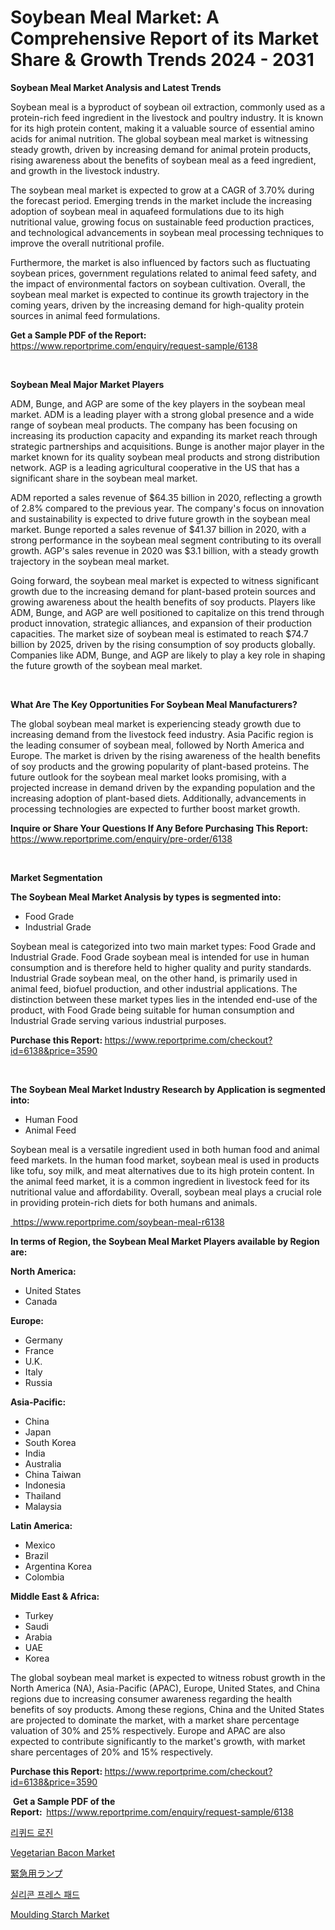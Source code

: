 <p><h1>Soybean Meal Market: A Comprehensive Report of its Market Share & Growth Trends 2024 - 2031</h1></p><p><strong>Soybean Meal Market Analysis and Latest Trends</strong></p>
<p><p>Soybean meal is a byproduct of soybean oil extraction, commonly used as a protein-rich feed ingredient in the livestock and poultry industry. It is known for its high protein content, making it a valuable source of essential amino acids for animal nutrition. The global soybean meal market is witnessing steady growth, driven by increasing demand for animal protein products, rising awareness about the benefits of soybean meal as a feed ingredient, and growth in the livestock industry.</p><p>The soybean meal market is expected to grow at a CAGR of 3.70% during the forecast period. Emerging trends in the market include the increasing adoption of soybean meal in aquafeed formulations due to its high nutritional value, growing focus on sustainable feed production practices, and technological advancements in soybean meal processing techniques to improve the overall nutritional profile.</p><p>Furthermore, the market is also influenced by factors such as fluctuating soybean prices, government regulations related to animal feed safety, and the impact of environmental factors on soybean cultivation. Overall, the soybean meal market is expected to continue its growth trajectory in the coming years, driven by the increasing demand for high-quality protein sources in animal feed formulations.</p></p>
<p><strong>Get a Sample PDF of the Report:&nbsp;</strong> <a href="https://www.reportprime.com/enquiry/request-sample/6138">https://www.reportprime.com/enquiry/request-sample/6138</a></p>
<p>&nbsp;</p>
<p><strong>Soybean Meal Major Market Players</strong></p>
<p><p>ADM, Bunge, and AGP are some of the key players in the soybean meal market. ADM is a leading player with a strong global presence and a wide range of soybean meal products. The company has been focusing on increasing its production capacity and expanding its market reach through strategic partnerships and acquisitions. Bunge is another major player in the market known for its quality soybean meal products and strong distribution network. AGP is a leading agricultural cooperative in the US that has a significant share in the soybean meal market.</p><p>ADM reported a sales revenue of $64.35 billion in 2020, reflecting a growth of 2.8% compared to the previous year. The company's focus on innovation and sustainability is expected to drive future growth in the soybean meal market. Bunge reported a sales revenue of $41.37 billion in 2020, with a strong performance in the soybean meal segment contributing to its overall growth. AGP's sales revenue in 2020 was $3.1 billion, with a steady growth trajectory in the soybean meal market.</p><p>Going forward, the soybean meal market is expected to witness significant growth due to the increasing demand for plant-based protein sources and growing awareness about the health benefits of soy products. Players like ADM, Bunge, and AGP are well positioned to capitalize on this trend through product innovation, strategic alliances, and expansion of their production capacities. The market size of soybean meal is estimated to reach $74.7 billion by 2025, driven by the rising consumption of soy products globally. Companies like ADM, Bunge, and AGP are likely to play a key role in shaping the future growth of the soybean meal market.</p></p>
<p>&nbsp;</p>
<p><strong>What Are The Key Opportunities For Soybean Meal Manufacturers?</strong></p>
<p><p>The global soybean meal market is experiencing steady growth due to increasing demand from the livestock feed industry. Asia Pacific region is the leading consumer of soybean meal, followed by North America and Europe. The market is driven by the rising awareness of the health benefits of soy products and the growing popularity of plant-based proteins. The future outlook for the soybean meal market looks promising, with a projected increase in demand driven by the expanding population and the increasing adoption of plant-based diets. Additionally, advancements in processing technologies are expected to further boost market growth.</p></p>
<p><strong>Inquire or Share Your Questions If Any Before Purchasing This Report:</strong> <a href="https://www.reportprime.com/enquiry/pre-order/6138">https://www.reportprime.com/enquiry/pre-order/6138</a></p>
<p>&nbsp;</p>
<p><strong>Market Segmentation</strong></p>
<p><strong>The Soybean Meal Market Analysis by types is segmented into:</strong></p>
<p><ul><li>Food Grade</li><li>Industrial Grade</li></ul></p>
<p><p>Soybean meal is categorized into two main market types: Food Grade and Industrial Grade. Food Grade soybean meal is intended for use in human consumption and is therefore held to higher quality and purity standards. Industrial Grade soybean meal, on the other hand, is primarily used in animal feed, biofuel production, and other industrial applications. The distinction between these market types lies in the intended end-use of the product, with Food Grade being suitable for human consumption and Industrial Grade serving various industrial purposes.</p></p>
<p><strong>Purchase this Report:&nbsp;</strong><a href="https://www.reportprime.com/checkout?id=6138&price=3590">https://www.reportprime.com/checkout?id=6138&price=3590</a></p>
<p>&nbsp;</p>
<p><strong>The Soybean Meal Market Industry Research by Application is segmented into:</strong></p>
<p><ul><li>Human Food</li><li>Animal Feed</li></ul></p>
<p><p>Soybean meal is a versatile ingredient used in both human food and animal feed markets. In the human food market, soybean meal is used in products like tofu, soy milk, and meat alternatives due to its high protein content. In the animal feed market, it is a common ingredient in livestock feed for its nutritional value and affordability. Overall, soybean meal plays a crucial role in providing protein-rich diets for both humans and animals.</p></p>
<p><a href="https://www.reportprime.com/soybean-meal-r6138">&nbsp;https://www.reportprime.com/soybean-meal-r6138</a></p>
<p><strong>In terms of Region, the Soybean Meal Market Players available by Region are:</strong></p>
<p>
    <p> <strong> North America: </strong>
        <ul>
            <li>United States</li>
            <li>Canada</li>
        </ul>
        </p> 
    <p> <strong> Europe: </strong>
        <ul>
            <li>Germany</li>
            <li>France</li>
            <li>U.K.</li>
            <li>Italy</li>
            <li>Russia</li>
        </ul>
        </p> 
    <p> <strong> Asia-Pacific: </strong>
        <ul>
            <li>China</li>
            <li>Japan</li>
            <li>South Korea</li>
            <li>India</li>
            <li>Australia</li>
            <li>China Taiwan</li>
            <li>Indonesia</li>
            <li>Thailand</li>
            <li>Malaysia</li>
        </ul>
        </p> 
    <p> <strong> Latin America: </strong>
        <ul>
            <li>Mexico</li>
            <li>Brazil</li>
            <li>Argentina Korea</li>
            <li>Colombia</li>
        </ul>
        </p> 
    <p> <strong> Middle East & Africa: </strong>
        <ul>
            <li>Turkey</li>
            <li>Saudi</li>
            <li>Arabia</li>
            <li>UAE</li>
            <li>Korea</li>
        </ul>
    </p>
    </p>
<p><p>The global soybean meal market is expected to witness robust growth in the North America (NA), Asia-Pacific (APAC), Europe, United States, and China regions due to increasing consumer awareness regarding the health benefits of soy products. Among these regions, China and the United States are projected to dominate the market, with a market share percentage valuation of 30% and 25% respectively. Europe and APAC are also expected to contribute significantly to the market's growth, with market share percentages of 20% and 15% respectively.</p></p>
<p><strong>Purchase this Report: </strong><a href="https://www.reportprime.com/checkout?id=6138&price=3590">https://www.reportprime.com/checkout?id=6138&price=3590</a></p>
<p>&nbsp;<strong>Get a Sample PDF of the Report:&nbsp;&nbsp;</strong><a href="https://www.reportprime.com/enquiry/request-sample/6138">https://www.reportprime.com/enquiry/request-sample/6138</a></p>
<p><strong></strong></p>
<p><p><a href="https://medium.com/@margrethowe2016/%EC%95%A1%EC%B2%B4-%EB%A1%9C%EC%8B%A0-%EC%8B%9C%EC%9E%A5-%EA%B7%9C%EB%AA%A8-%EC%9C%A0%ED%98%95-%EC%86%8C%EC%9E%AC-%ED%98%95-%ED%98%BC%ED%95%A9-%ED%98%95-%EB%8B%A8%EB%8B%A8-%EB%AA%A9%EC%9E%AC-%ED%98%95-%EC%A0%9C%ED%92%88%EB%B3%84-%ED%86%A8%EC%9C%A0%EC%A7%80-%EC%9A%A9%EC%9C%A0%EC%82%B0-%EC%A6%9D%EB%A5%98%EB%90%9C-%ED%86%A8%EC%9C%A0-%ED%86%A8%EC%9C%A0-%EB%A1%9C%EC%8B%A0-%ED%86%A8%EC%9C%A0-%EC%97%B0%EA%B8%B0-%EA%B8%B0%ED%83%80-%EA%B8%80%EB%A1%9C%EB%B2%8C-%EC%82%B0%EC%97%85-%EB%B6%84%EC%84%9D-%EC%A0%90%EC%9C%A0%EC%9C%A8-bf8e080604e7">리퀴드 로진</a></p><p><a href="https://medium.com/@samirmayert184/global-vegetarian-bacon-market-size-is-expected-to-reach-at-a-cagr-of-13-9-f62834798cdc">Vegetarian Bacon Market</a></p><p><a href="https://medium.com/@alexandramiranda455/%E7%B7%8A%E6%80%A5%E7%85%A7%E6%98%8E%E5%99%A8%E5%85%B7%E5%B8%82%E5%A0%B4-%E3%82%B0%E3%83%AD%E3%83%BC%E3%83%90%E3%83%AB%E3%81%8A%E3%82%88%E3%81%B3%E5%9C%B0%E5%9F%9F%E5%88%86%E6%9E%90-%E5%9C%B0%E5%9F%9F-%E5%9B%BD%E3%83%AC%E3%83%99%E3%83%AB%E3%81%AE%E5%88%86%E6%9E%90-%E3%81%8A%E3%82%88%E3%81%B3%E7%AB%B6%E4%BA%89%E3%83%A9%E3%83%B3%E3%83%89%E3%82%B9%E3%82%B1%E3%83%BC%E3%83%97%E3%81%AB%E7%84%A6%E7%82%B9%E3%82%92%E5%BD%93%E3%81%A6%E3%82%8B-91e3e8f80499">緊急用ランプ</a></p><p><a href="https://medium.com/@thadnader1941/%EC%8B%A4%EB%A6%AC%EC%BD%98-%ED%94%84%EB%A0%88%EC%8A%A4-%ED%8C%A8%EB%93%9C-%EC%8B%9C%EC%9E%A5%EC%9D%98-%EC%8B%A0%ED%9D%A5-%ED%8A%B8%EB%A0%8C%EB%93%9C-2024%EB%85%84%EB%B6%80%ED%84%B0-2031%EB%85%84%EA%B9%8C%EC%A7%80%EC%9D%98-%EA%B8%80%EB%A1%9C%EB%B2%8C-%EC%A0%84%EB%A7%9D%EA%B3%BC-%EB%AF%B8%EB%9E%98-%EC%A0%84%EB%A7%9D-1909bbf62620">실리콘 프레스 패드</a></p><p><a href="https://github.com/anggakarna133/Market-Research-Report-List-1/blob/main/moulding-starch-market.md">Moulding Starch Market</a></p></p>